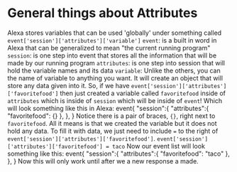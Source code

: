# General things about Attributes
Alexa stores variables that can be used 'globally' under something called `event['session']['attributes']['variable']`
 `event`: is a built in word in Alexa that can be generalized to mean "the current running program"
 `session`: is one step into event that stores all the information that will be made by our running program
 `attributes`: is one step into session that will hold the variable names and its data
 `variable`: Unlike the others, you can the name of variable to anything you want. It will create an object that will store any data given into it.
 So, if we have `event['session']['attributes']['favoritefood']` then just created a variable called `favoritefood` inside of `attributes` which is inside of `session` which will be inside of `event`!
 Which will look something like this in Alexa:
          event{
            "session":{
              "attributes":{
                "favoritefood": {}
              },
            },
          }
Notice there is a pair of braces, `{}`, right next to `favoritefood`.
All it means is that we created the variable but it does not hold any data.
To fill it with data, we just need to include `=` to the right of `event['session']['attributes']['favoritefood']`.
          `event['session']['attributes']['favoritefood'] = taco`
Now our event list will look something like this:
          event{
            "session":{
              "attributes":{
                "favoritefood": "taco"
              },
            },
          }
Now this will only work until after we a new response a made.
